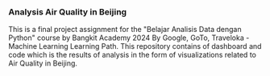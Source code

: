 ### Analysis Air Quality in Beijing
This is a final project assignment for the "Belajar Analisis Data dengan Python" course by Bangkit Academy 2024 By Google, GoTo, Traveloka - Machine Learning Learning Path. This repository contains of dashboard and code which is the results of analysis in the form of visualizations related to Air Quality in Beijing. 
